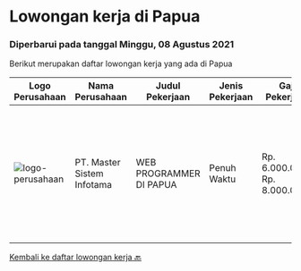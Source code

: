 
  # Lowongan kerja di Papua

  ### Diperbarui pada tanggal Minggu, 08 Agustus 2021

  Berikut merupakan daftar lowongan kerja yang ada di Papua

  |Logo Perusahaan | Nama Perusahaan | Judul Pekerjaan | Jenis Pekerjaan | Gaji Pekerjaan | Lokasi | Deskripsi | Tanggal diunggah | Pranala |
  | -------------- | --------------- | --------------- | --------- | --------- | -------------- | ------- | ----------- | ----------- |
  |![logo-perusahaan](https://image-service-cdn.seek.com.au/6a00ba7221928a7d4713091a2955a9ac4aa44a9f/ee4dce1061f3f616224767ad58cb2fc751b8d2dc)|PT. Master Sistem Infotama|WEB PROGRAMMER DI PAPUA|Penuh Waktu|Rp. 6.000.000-Rp. 8.000.000|Papua|Membuat Program berbasis Web Aplikasi dengan Bahasa pemrograman dan pendukung Bahasa pemrograman sebagai berikut:1.    Bahasa pemrograman PHP,...|Selasa, 03 Agustus 2021|https://www.jobstreet.co.id/id/job/web-programmer-di-papua-3591487?token=0~0e86262d-49f8-4d6f-ad93-eccaf69b4d41&sectionRank=1&jobId=jobstreet-id-job-3591487|


  [Kembali ke daftar lowongan kerja 🔙](../README.md#daftar-lowongan-kerja)
  